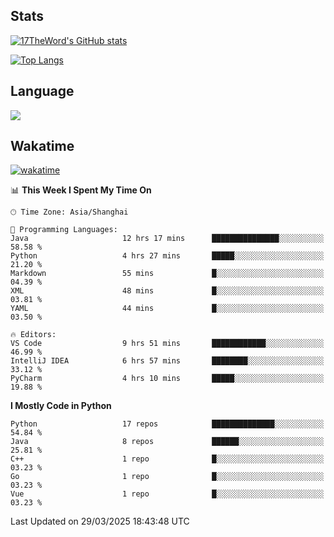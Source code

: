 ## Stats

[![17TheWord's GitHub stats](https://github-readme-stats.vercel.app/api?username=17TheWord&count_private=true&show_icons=true)](https://github.com/anuraghazra/github-readme-stats)

[![Top Langs](https://github-readme-stats.vercel.app/api/top-langs/?username=17TheWord&layout=compact&hide=html)](https://github.com/anuraghazra/github-readme-stats)

## Language

<img align="center" src="https://github-readme-stats-theword.vercel.app/api/wakatime?username=559772f0-9c03-4114-9e11-1b4b8b998e10&layout=compact&theme=dracula&hide_border=true">

## Wakatime

[![wakatime](https://wakatime.com/badge/user/559772f0-9c03-4114-9e11-1b4b8b998e10.svg)](https://wakatime.com/@559772f0-9c03-4114-9e11-1b4b8b998e10)

<!--START_SECTION:waka-->
📊 **This Week I Spent My Time On** 

```text
🕑︎ Time Zone: Asia/Shanghai

💬 Programming Languages: 
Java                     12 hrs 17 mins      ███████████████░░░░░░░░░░   58.58 % 
Python                   4 hrs 27 mins       █████░░░░░░░░░░░░░░░░░░░░   21.20 % 
Markdown                 55 mins             █░░░░░░░░░░░░░░░░░░░░░░░░   04.39 % 
XML                      48 mins             █░░░░░░░░░░░░░░░░░░░░░░░░   03.81 % 
YAML                     44 mins             █░░░░░░░░░░░░░░░░░░░░░░░░   03.50 % 

🔥 Editors: 
VS Code                  9 hrs 51 mins       ████████████░░░░░░░░░░░░░   46.99 % 
IntelliJ IDEA            6 hrs 57 mins       ████████░░░░░░░░░░░░░░░░░   33.12 % 
PyCharm                  4 hrs 10 mins       █████░░░░░░░░░░░░░░░░░░░░   19.88 % 
```

**I Mostly Code in Python** 

```text
Python                   17 repos            ██████████████░░░░░░░░░░░   54.84 % 
Java                     8 repos             ██████░░░░░░░░░░░░░░░░░░░   25.81 % 
C++                      1 repo              █░░░░░░░░░░░░░░░░░░░░░░░░   03.23 % 
Go                       1 repo              █░░░░░░░░░░░░░░░░░░░░░░░░   03.23 % 
Vue                      1 repo              █░░░░░░░░░░░░░░░░░░░░░░░░   03.23 % 
```




 Last Updated on 29/03/2025 18:43:48 UTC
<!--END_SECTION:waka-->
